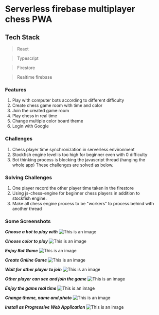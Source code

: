 # Serverless firebase multiplayer chess PWA
## Tech Stack
> React

> Typescript

> Firestore

> Realtime firebase

### Features
1. Play with computer bots according to different difficulty 
2. Create chess game room with time and color
3. Join the created game room
4. Play chess in real time
5. Change multiple color board theme
6. Login with Google

### Challenges
1. Chess player time synchronization in serverless environment
2. Stockfish engine level is too high for beginner even with 0 difficulty
3. Bot thinking process is blocking the javascript thread (hanging the whole app)
These challenges are solved as below.

### Solving Challenges
1. One player record the other player time taken in the firestore
2. Using js-chess-engine for beginner chess players in addition to stockfish engine. 
3. Make all chess engine process to be "workers" to process behind with another thread 

### Some Screenshots
***Choose a bot to play with***
![This is an image](https://i.ibb.co/qxy67Dr/screenbud-8a3665ab-e6a9-43d8-86ba-083072cec4a1.png)

***Choose color to play***
![This is an image](https://i.ibb.co/QFtyxr3/screenbud-426e6cc8-d84c-408f-a709-df1d29159341.png)

***Enjoy Bot Game***
![This is an image](https://i.ibb.co/bzLPM5t/screenbud-eb53c34c-de4d-40c4-9fbf-24edf423d125.png)

***Create Online Game***
![This is an image](https://i.ibb.co/LQ3vQq1/screenbud-b45692ea-af39-4aff-9c0c-3e62351798c6.png)

***Wait for other player to join***
![This is an image](https://i.ibb.co/rmRWTd2/screenbud-4a459543-6ee2-4ab3-9ac3-2adc7da35a81.png)

***Other player can see and join the game***
![This is an image](https://i.ibb.co/82wWhYn/screenbud-c397bdea-a432-4d82-b27f-f197bb1f4206.png)

***Enjoy the game real time***
![This is an image](https://i.ibb.co/nQcwRj5/screenbud-2cc7f298-16ff-4ce5-962c-ca2949027a3e.png)

***Change theme, name and photo***
![This is an image](https://i.ibb.co/VT28RD8/screenbud-04b3c43a-694b-47b7-a6fe-d2e8899abb13.png)

***Install as Progressive Web Application***
![This is an image](https://i.ibb.co/fS5tvtC/screenbud-098562ea-5e25-40a1-b3ee-778f1f5a73b7.png)
